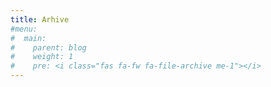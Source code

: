 ```yaml
---
title: Arhive
#menu:
#  main:
#    parent: blog
#    weight: 1
#    pre: <i class="fas fa-fw fa-file-archive me-1"></i>
---
```

